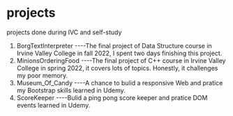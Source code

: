 # projects
projects done during IVC and self-study

1. BorgTextInterpreter
----The final project of Data Structure course in Irvine Valley College in fall 2022, I spent two days finishing this project.
2. MinionsOrderingFood
----The final project of C++ course in Irvine Valley College in spring 2022, it covers lots of topics. Honestly, it challenges my poor memory.
3. Museum_Of_Candy
----A chance to bulid a responsive Web and pratice my Bootstrap skills learned in Udemy.
4. ScoreKeeper
----Bulid a ping pong score keeper and pratice DOM events learned in Udemy.
